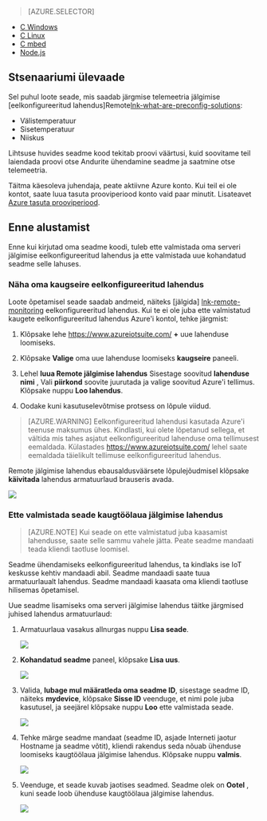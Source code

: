 > [AZURE.SELECTOR]
- [C Windows](../articles/iot-suite/iot-suite-connecting-devices.md)
- [C Linux](../articles/iot-suite/iot-suite-connecting-devices-linux.md)
- [C mbed](../articles/iot-suite/iot-suite-connecting-devices-mbed.md)
- [Node.js](../articles/iot-suite/iot-suite-connecting-devices-node.md)

## <a name="scenario-overview"></a>Stsenaariumi ülevaade

Sel puhul loote seade, mis saadab järgmise telemeetria jälgimise [eelkonfigureeritud lahendus]Remote[lnk-what-are-preconfig-solutions]:

- Välistemperatuur
- Sisetemperatuur
- Niiskus

Lihtsuse huvides seadme kood tekitab proovi väärtusi, kuid soovitame teil laiendada proovi otse Andurite ühendamine seadme ja saatmine otse telemeetria.

Täitma käesoleva juhendaja, peate aktiivne Azure konto. Kui teil ei ole kontot, saate luua tasuta prooviperiood konto vaid paar minutit. Lisateavet [Azure tasuta prooviperiood][lnk-free-trial].

## <a name="before-you-start"></a>Enne alustamist

Enne kui kirjutad oma seadme koodi, tuleb ette valmistada oma serveri jälgimise eelkonfigureeritud lahendus ja ette valmistada uue kohandatud seadme selle lahuses.

### <a name="provision-your-remote-monitoring-preconfigured-solution"></a>Näha oma kaugseire eelkonfigureeritud lahendus

Loote õpetamisel seade saadab andmeid, näiteks [jälgida] [ lnk-remote-monitoring] eelkonfigureeritud lahendus. Kui te ei ole juba ette valmistatud kaugete eelkonfigureeritud lahendus Azure'i kontol, tehke järgmist:

1. Klõpsake lehe <https://www.azureiotsuite.com/> **+** uue lahenduse loomiseks.

2. Klõpsake **Valige** oma uue lahenduse loomiseks **kaugseire** paneeli.

3. Lehel **luua Remote jälgimise lahendus** Sisestage soovitud **lahenduse nimi** , Vali **piirkond** soovite juurutada ja valige soovitud Azure'i tellimus. Klõpsake nuppu **Loo lahendus**.

4. Oodake kuni kasutuselevõtmise protsess on lõpule viidud.

> [AZURE.WARNING] Eelkonfigureeritud lahendusi kasutada Azure'i teenuse maksumus ühes. Kindlasti, kui olete lõpetanud sellega, et vältida mis tahes asjatut eelkonfigureeritud lahenduse oma tellimusest eemaldada. Külastades <https://www.azureiotsuite.com/> lehel saate eemaldada täielikult tellimuse eelkonfigureeritud lahendus.

Remote jälgimise lahendus ebausaldusväärsete lõpulejõudmisel klõpsake **käivitada** lahendus armatuurlaud brauseris avada.

![][img-dashboard]

### <a name="provision-your-device-in-the-remote-monitoring-solution"></a>Ette valmistada seade kaugtöölaua jälgimise lahendus

> [AZURE.NOTE] Kui seade on ette valmistatud juba kaasamist lahendusse, saate selle sammu vahele jätta. Peate seadme mandaati teada kliendi taotluse loomisel.

Seadme ühendamiseks eelkonfigureeritud lahendus, ta kindlaks ise IoT keskusse kehtiv mandaadi abil. Seadme mandaadi saate tuua armatuurlaualt lahendus. Seadme mandaadi kaasata oma kliendi taotluse hilisemas õpetamisel. 

Uue seadme lisamiseks oma serveri jälgimise lahendus täitke järgmised juhised lahendus armatuurlaud:

1.  Armatuurlaua vasakus allnurgas nuppu **Lisa seade**.

    ![][1]

2.  **Kohandatud seadme** paneel, klõpsake **Lisa uus**.

    ![][2]

3.  Valida, **lubage mul määratleda oma seadme ID**, sisestage seadme ID, näiteks **mydevice**, klõpsake **Sisse ID** veenduge, et nimi pole juba kasutusel, ja seejärel klõpsake nuppu **Loo** ette valmistada seade.

    ![][3]

5. Tehke märge seadme mandaat (seadme ID, asjade Interneti jaotur Hostname ja seadme võtit), kliendi rakendus seda nõuab ühenduse loomiseks kaugtöölaua jälgimise lahendus. Klõpsake nuppu **valmis**.

    ![][4]

6. Veenduge, et seade kuvab jaotises seadmed. Seadme olek on **Ootel** , kuni seade loob ühenduse kaugtöölaua jälgimise lahendus.

    ![][5]

[img-dashboard]: ./media/iot-suite-selector-connecting/dashboard.png
[1]: ./media/iot-suite-selector-connecting/suite0.png
[2]: ./media/iot-suite-selector-connecting/suite1.png
[3]: ./media/iot-suite-selector-connecting/suite2.png
[4]: ./media/iot-suite-selector-connecting/suite3.png
[5]: ./media/iot-suite-selector-connecting/suite5.png

[lnk-what-are-preconfig-solutions]: ../articles/iot-suite/iot-suite-what-are-preconfigured-solutions.md
[lnk-remote-monitoring]: ../articles/iot-suite/iot-suite-remote-monitoring-sample-walkthrough.md
[lnk-free-trial]: http://azure.microsoft.com/pricing/free-trial/